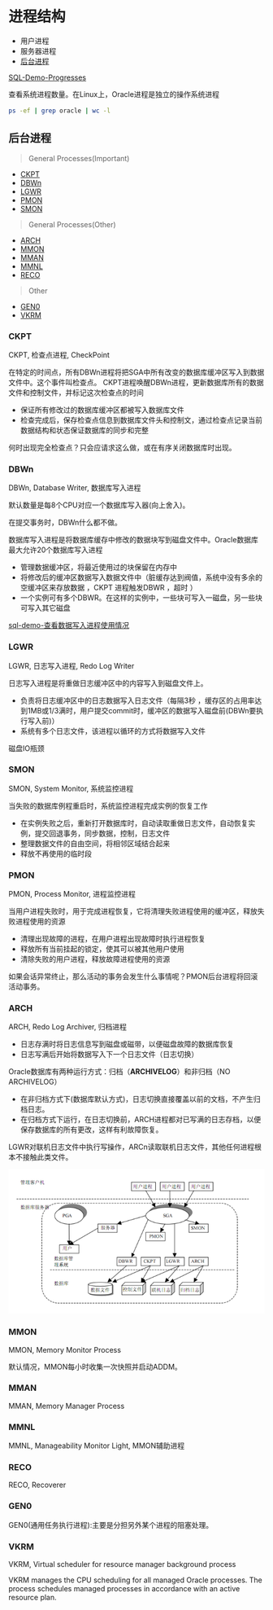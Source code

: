 # 进程结构

- 用户进程
- 服务器进程
- [后台进程](#后台进程)

[SQL-Demo-Progresses](../../sql_demo/mgmt/mem_progress.sql)

查看系统进程数量。在Linux上，Oracle进程是独立的操作系统进程
```bash
ps -ef | grep oracle | wc -l
```

## 后台进程

> General Processes(Important)

- [CKPT](#ckpt)
- [DBWn](#dbwn)
- [LGWR](#lgwr)
- [PMON](#pmon)
- [SMON](#smon)

> General Processes(Other)

- [ARCH](#arch)
- [MMON](#mmon)
- [MMAN](#mman)
- [MMNL](#mmnl)
- [RECO](#reco)

> Other

- [GEN0](#gen0)
- [VKRM](#vkrm)


### CKPT

CKPT, 检查点进程, CheckPoint

在特定的时间点，所有DBWn进程将把SGA中所有改变的数据库缓冲区写入到数据文件中。这个事件叫检查点。
CKPT进程唤醒DBWn进程，更新数据库所有的数据文件和控制文件，并标记这次检查点的时间
- 保证所有修改过的数据库缓冲区都被写入数据库文件
- 检查完成后，保存检查点信息到数据库文件头和控制文，通过检查点记录当前数据结构和状态保证数据库的同步和完整

何时出现完全检查点？只会应请求这么做，或在有序关闭数据库时出现。

### DBWn

DBWn, Database Writer, 数据库写入进程

默认数量是每8个CPU对应一个数据库写入器(向上舍入)。

在提交事务时，DBWn什么都不做。

数据库写入进程是将数据库缓存中修改的数据块写到磁盘文件中。Oracle数据库最大允许20个数据库写入进程
- 管理数据缓冲区，将最近使用过的块保留在内存中
- 将修改后的缓冲区数据写入数据文件中（脏缓存达到阀值，系统中没有多余的空缓冲区来存放数据 ，CKPT 进程触发DBWR ，超时 ）
- 一个实例可有多个DBWR。在这样的实例中，一些块可写入一磁盘，另一些块可写入其它磁盘

[sql-demo-查看数据写入进程使用情况](../../sql_demo/mgmt/mem_progress.sql)

### LGWR

LGWR, 日志写入进程, Redo Log Writer

日志写入进程是将重做日志缓冲区中的内容写入到磁盘文件上。
- 负责将日志缓冲区中的日志数据写入日志文件（每隔3秒 ，缓存区的占用率达到1MB或1/3满时，用户提交commit时，缓冲区的数据写入磁盘前(DBWn要执行写入前)）
- 系统有多个日志文件，该进程以循环的方式将数据写入文件

磁盘IO瓶颈


### SMON

SMON, System Monitor, 系统监控进程

当失败的数据库例程重启时，系统监控进程完成实例的恢复工作
- 在实例失败之后，重新打开数据库时，自动读取重做日志文件，自动恢复实例，提交回退事务，同步数据，控制，日志文件
- 整理数据文件的自由空间，将相邻区域结合起来
- 释放不再使用的临时段

### PMON

PMON, Process Monitor, 进程监控进程

当用户进程失败时，用于完成进程恢复，它将清理失败进程使用的缓冲区，释放失败进程使用的资源
- 清理出现故障的进程，在用户进程出现故障时执行进程恢复 
- 释放所有当前挂起的锁定，使其可以被其他用户使用 
- 清除失败的用户进程，释放故障进程使用的资源

如果会话异常终止，那么活动的事务会发生什么事情呢？PMON后台进程将回滚活动事务。

### ARCH

ARCH, Redo Log Archiver, 归档进程

- 日志存满时将日志信息写到磁盘或磁带，以便磁盘故障的数据库恢复
- 日志写满后开始将数据写入下一个日志文件（日志切换）

Oracle数据库有两种运行方式：归档（**ARCHIVELOG**）和非归档（NO ARCHIVELOG）

- 在非归档方式下(数据库默认方式)，日志切换直接覆盖以前的文档，不产生归档日志。
- 在归档方式下运行，在日志切换前，ARCH进程都对已写满的日志存档，以便保存数据库的所有更改，这样有利故障恢复。

LGWR对联机日志文件中执行写操作，ARCn读取联机日志文件，其他任何进程根本不接触此类文件。

![后台进程和内存的关系](../../Mgmt/img/progress_memory.png)

### MMON

MMON, Memory Monitor Process

默认情况，MMON每小时收集一次快照并启动ADDM。

### MMAN

MMAN, Memory Manager Process

### MMNL

MMNL, Manageability Monitor Light, MMON辅助进程

### RECO

RECO, Recoverer

### GEN0

GEN0(通用任务执行进程):主要是分担另外某个进程的阻塞处理。


### VKRM

VKRM, Virtual scheduler for resource manager background process

VKRM manages the CPU scheduling for all managed Oracle processes. The process schedules managed processes in accordance with an active resource plan.
